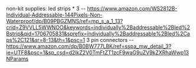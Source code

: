 non-kit supplies:
  led strips * 3 -- https://www.amazon.com/WS2812B-Individual-Addressable-144Pixels-Non-Waterproof/dp/B09PBGZMNS/ref=mp_s_a_1_13?crid=Z9VVLL5WWNOO&keywords=individually%2Baddressable%2Bled%2Bstrip&qid=1706705831&sprefix=individually%2Baddressable%2Bled%2Caps%2C121&sr=8-13&th=1&psc=1
  3 pin connectors -- https://www.amazon.com/dp/B0BW777LBK/ref=sspa_mw_detail_3?ie=UTF8&psc=1&sp_csd=d2lkZ2V0TmFtZT1zcF9waG9uZV9kZXRhaWwp13NParams
